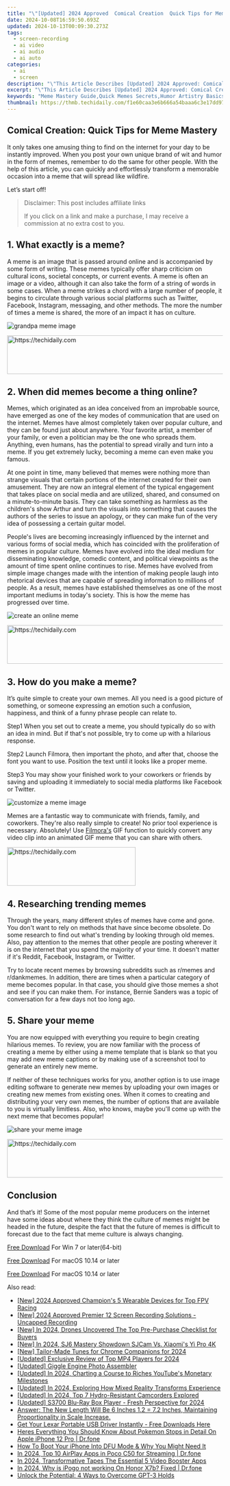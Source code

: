 ```yaml
---
title: "\"[Updated] 2024 Approved  Comical Creation  Quick Tips for Meme Mastery\""
date: 2024-10-08T16:59:50.693Z
updated: 2024-10-13T00:09:30.273Z
tags: 
  - screen-recording
  - ai video
  - ai audio
  - ai auto
categories: 
  - ai
  - screen
description: "\"This Article Describes [Updated] 2024 Approved: Comical Creation: Quick Tips for Meme Mastery\""
excerpt: "\"This Article Describes [Updated] 2024 Approved: Comical Creation: Quick Tips for Meme Mastery\""
keywords: "Meme Mastery Guide,Quick Memes Secrets,Humor Artistry Basics,Rapid Meme Creation,Laughter Tactics for Memes,Jocular Meme Techniques,Swift Memelore Gems"
thumbnail: https://thmb.techidaily.com/f1e60caa3e6b666a54baaa6c3e17dd97a81f74bfc14a37bcb509db67f36be2c1.jpg
---
```


## Comical Creation: Quick Tips for Meme Mastery

It only takes one amusing thing to find on the internet for your day to be instantly improved. When you post your own unique brand of wit and humor in the form of memes, remember to do the same for other people. With the help of this article, you can quickly and effortlessly transform a memorable occasion into a meme that will spread like wildfire.

Let’s start off!

>  Disclaimer: This post includes affiliate links
>
>  If you click on a link and make a purchase, I may receive a commission at no extra cost to you.
>

## 1\. What exactly is a meme?

A meme is an image that is passed around online and is accompanied by some form of writing. These memes typically offer sharp criticism on cultural icons, societal concepts, or current events. A meme is often an image or a video, although it can also take the form of a string of words in some cases. When a meme strikes a chord with a large number of people, it begins to circulate through various social platforms such as Twitter, Facebook, Instagram, messaging, and other methods. The more the number of times a meme is shared, the more of an impact it has on culture.

![grandpa meme image](https://images.wondershare.com/filmora/article-images/2022/11/grandpa-meme-image.jpg)

<!-- affiliate ads begin -->
<a href="https://wigfever.sjv.io/c/5597632/2014859/22899" target="_top" id="2014859">
  <img src="//a.impactradius-go.com/display-ad/22899-2014859" border="0" alt="https://techidaily.com" width="728" height="90"/>
</a>
<img height="0" width="0" src="https://wigfever.sjv.io/i/5597632/2014859/22899" style="position:absolute;visibility:hidden;" border="0" />
<!-- affiliate ads end -->

## 2\. When did memes become a thing online?

Memes, which originated as an idea conceived from an improbable source, have emerged as one of the key modes of communication that are used on the internet. Memes have almost completely taken over popular culture, and they can be found just about anywhere. Your favorite artist, a member of your family, or even a politician may be the one who spreads them. Anything, even humans, has the potential to spread virally and turn into a meme. If you get extremely lucky, becoming a meme can even make you famous.

At one point in time, many believed that memes were nothing more than strange visuals that certain portions of the internet created for their own amusement. They are now an integral element of the typical engagement that takes place on social media and are utilized, shared, and consumed on a minute-to-minute basis. They can take something as harmless as the children's show Arthur and turn the visuals into something that causes the authors of the series to issue an apology, or they can make fun of the very idea of possessing a certain guitar model.

People's lives are becoming increasingly influenced by the internet and various forms of social media, which has coincided with the proliferation of memes in popular culture. Memes have evolved into the ideal medium for disseminating knowledge, comedic content, and political viewpoints as the amount of time spent online continues to rise. Memes have evolved from simple image changes made with the intention of making people laugh into rhetorical devices that are capable of spreading information to millions of people. As a result, memes have established themselves as one of the most important mediums in today's society. This is how the meme has progressed over time.

![create an online meme](https://images.wondershare.com/filmora/article-images/2022/11/create-an-online-meme.jpg)

<!-- affiliate ads begin -->
<a href="https://appsumo.8odi.net/c/5597632/2082521/7443" target="_top" id="2082521">
  <img src="//a.impactradius-go.com/display-ad/7443-2082521" border="0" alt="https://techidaily.com" width="728" height="90"/>
</a>
<img height="0" width="0" src="https://appsumo.8odi.net/i/5597632/2082521/7443" style="position:absolute;visibility:hidden;" border="0" />
<!-- affiliate ads end -->

## 3\. How do you make a meme?

It’s quite simple to create your own memes. All you need is a good picture of something, or someone expressing an emotion such a confusion, happiness, and think of a funny phrase people can relate to.

Step1 When you set out to create a meme, you should typically do so with an idea in mind. But if that's not possible, try to come up with a hilarious response.

Step2 Launch Filmora, then important the photo, and after that, choose the font you want to use. Position the text until it looks like a proper meme.

Step3 You may show your finished work to your coworkers or friends by saving and uploading it immediately to social media platforms like Facebook or Twitter.

![customize a meme image](https://images.wondershare.com/filmora/article-images/2022/11/customize-a-meme-image.jpg)

Memes are a fantastic way to communicate with friends, family, and coworkers. They're also really simple to create! No prior tool experience is necessary. Absolutely! Use [Filmora's](https://tools.techidaily.com/wondershare/filmora/download/) GIF function to quickly convert any video clip into an animated GIF meme that you can share with others.

<!-- affiliate ads begin -->
<a href="https://aligracehair.sjv.io/c/5597632/1997643/19272" target="_top" id="1997643">
  <img src="//a.impactradius-go.com/display-ad/19272-1997643" border="0" alt="https://techidaily.com" width="300" height="90"/>
</a>
<img height="0" width="0" src="https://aligracehair.sjv.io/i/5597632/1997643/19272" style="position:absolute;visibility:hidden;" border="0" />
<!-- affiliate ads end -->

## 4\. Researching trending memes

Through the years, many different styles of memes have come and gone. You don't want to rely on methods that have since become obsolete. Do some research to find out what's trending by looking through old memes. Also, pay attention to the memes that other people are posting wherever it is on the internet that you spend the majority of your time. It doesn't matter if it's Reddit, Facebook, Instagram, or Twitter.

Try to locate recent memes by browsing subreddits such as r/memes and r/dankmemes. In addition, there are times when a particular category of meme becomes popular. In that case, you should give those memes a shot and see if you can make them. For instance, Bernie Sanders was a topic of conversation for a few days not too long ago.

## 5\. Share your meme

You are now equipped with everything you require to begin creating hilarious memes. To review, you are now familiar with the process of creating a meme by either using a meme template that is blank so that you may add new meme captions or by making use of a screenshot tool to generate an entirely new meme.

If neither of these techniques works for you, another option is to use image editing software to generate new memes by uploading your own images or creating new memes from existing ones. When it comes to creating and distributing your very own memes, the number of options that are available to you is virtually limitless. Also, who knows, maybe you'll come up with the next meme that becomes popular!

![share your meme image](https://images.wondershare.com/filmora/article-images/2022/11/share-your-meme-image.jpg)

<!-- affiliate ads begin -->
<a href="https://unicoeye.pxf.io/c/5597632/2134227/18498" target="_top" id="2134227">
  <img src="//a.impactradius-go.com/display-ad/18498-2134227" border="0" alt="https://techidaily.com" width="728" height="90"/>
</a>
<img height="0" width="0" src="https://unicoeye.pxf.io/i/5597632/2134227/18498" style="position:absolute;visibility:hidden;" border="0" />
<!-- affiliate ads end -->

## Conclusion

And that’s it! Some of the most popular meme producers on the internet have some ideas about where they think the culture of memes might be headed in the future, despite the fact that the future of memes is difficult to forecast due to the fact that meme culture is always changing.

[Free Download](https://tools.techidaily.com/wondershare/filmora/download/) For Win 7 or later(64-bit)

[Free Download](https://tools.techidaily.com/wondershare/filmora/download/) For macOS 10.14 or later

[Free Download](https://tools.techidaily.com/wondershare/filmora/download/) For macOS 10.14 or later

<ins class="adsbygoogle"
     style="display:block"
     data-ad-format="autorelaxed"
     data-ad-client="ca-pub-7571918770474297"
     data-ad-slot="1223367746"></ins>

<ins class="adsbygoogle"
     style="display:block"
     data-ad-format="autorelaxed"
     data-ad-client="ca-pub-7571918770474297"
     data-ad-slot="1223367746"></ins>



<ins class="adsbygoogle"
     style="display:block"
     data-ad-client="ca-pub-7571918770474297"
     data-ad-slot="8358498916"
     data-ad-format="auto"
     data-full-width-responsive="true"></ins>


<span class="atpl-alsoreadstyle">Also read:</span>
<div><ul>
<li><a href="https://article-tips.techidaily.com/new-2024-approved-champions-5-wearable-devices-for-top-fpv-racing/"><u>[New] 2024 Approved Champion's 5 Wearable Devices for Top FPV Racing</u></a></li>
<li><a href="https://remote-screen-capture.techidaily.com/new-2024-approved-premier-12-screen-recording-solutions-uncapped-recording/"><u>[New] 2024 Approved Premier 12 Screen Recording Solutions - Uncapped Recording</u></a></li>
<li><a href="https://article-tips.techidaily.com/new-in-2024-drones-uncovered-the-top-pre-purchase-checklist-for-buyers/"><u>[New] In 2024, Drones Uncovered The Top Pre-Purchase Checklist for Buyers</u></a></li>
<li><a href="https://article-tips.techidaily.com/new-in-2024-sj6-mastery-showdown-sjcam-vs-xiaomis-yi-pro-4k/"><u>[New] In 2024, SJ6 Mastery Showdown SJCam Vs. Xiaomi's Yi Pro 4K</u></a></li>
<li><a href="https://article-knowledge.techidaily.com/new-tailor-made-tunes-for-chrome-companions-for-2024/"><u>[New] Tailor-Made Tunes for Chrome Companions for 2024</u></a></li>
<li><a href="https://article-tips.techidaily.com/updated-exclusive-review-of-top-mp4-players-for-2024/"><u>[Updated] Exclusive Review of Top MP4 Players for 2024</u></a></li>
<li><a href="https://article-tips.techidaily.com/updated-giggle-engine-photo-assembler/"><u>[Updated] Giggle Engine Photo Assembler</u></a></li>
<li><a href="https://youtube-tips.techidaily.com/ed-in-2024-charting-a-course-to-riches-youtubes-monetary-milestones/"><u>[Updated] In 2024, Charting a Course to Riches YouTube's Monetary Milestones</u></a></li>
<li><a href="https://article-tips.techidaily.com/updated-in-2024-exploring-how-mixed-reality-transforms-experience/"><u>[Updated] In 2024, Exploring How Mixed Reality Transforms Experience</u></a></li>
<li><a href="https://article-tips.techidaily.com/updated-in-2024-top-7-hydro-resistant-camcorders-explored/"><u>[Updated] In 2024, Top 7 Hydro-Resistant Camcorders Explored</u></a></li>
<li><a href="https://article-tips.techidaily.com/updated-s3700-blu-ray-box-player-fresh-perspective-for-2024/"><u>[Updated] S3700 Blu-Ray Box Player - Fresh Perspective for 2024</u></a></li>
<li><a href="https://win-unique.techidaily.com/answer-the-new-length-will-be-6-inches-12-72-inches-maintaining-proportionality-in-scale-increase/"><u>Answer: The New Length Will Be 6 Inches 1.2 = 7.2 Inches, Maintaining Proportionality in Scale Increase.</u></a></li>
<li><a href="https://hardware-updates.techidaily.com/get-your-lexar-portable-usb-driver-instantly-free-downloads-here/"><u>Get Your Lexar Portable USB Driver Instantly - Free Downloads Here</u></a></li>
<li><a href="https://ios-pokemon-go.techidaily.com/heres-everything-you-should-know-about-pokemon-stops-in-detail-on-apple-iphone-12-pro-drfone-by-drfone-virtual-ios/"><u>Heres Everything You Should Know About Pokemon Stops in Detail On Apple iPhone 12 Pro | Dr.fone</u></a></li>
<li><a href="https://fox-that.techidaily.com/how-to-boot-your-iphone-into-dfu-mode-and-why-you-might-need-it/"><u>How To Boot Your iPhone Into DFU Mode & Why You Might Need It</u></a></li>
<li><a href="https://screen-mirror.techidaily.com/in-2024-top-10-airplay-apps-in-poco-c50-for-streaming-drfone-by-drfone-android/"><u>In 2024, Top 10 AirPlay Apps in Poco C50 for Streaming | Dr.fone</u></a></li>
<li><a href="https://article-tips.techidaily.com/in-2024-transformative-tapes-the-essential-5-video-booster-apps/"><u>In 2024, Transformative Tapes The Essential 5 Video Booster Apps</u></a></li>
<li><a href="https://pokemon-go-android.techidaily.com/in-2024-why-is-ipogo-not-working-on-honor-x7b-fixed-drfone-by-drfone-virtual-android/"><u>In 2024, Why is iPogo not working On Honor X7b? Fixed | Dr.fone</u></a></li>
<li><a href="https://tech-savvy.techidaily.com/unlock-the-potential-4-ways-to-overcome-gpt-3-holds/"><u>Unlock the Potential: 4 Ways to Overcome GPT-3 Holds</u></a></li>
</ul></div>

